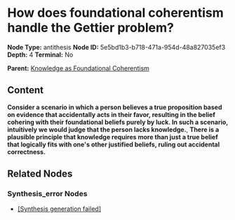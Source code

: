 # How does foundational coherentism handle the Gettier problem?

**Node Type:** antithesis
**Node ID:** 5e5bd1b3-b718-471a-954d-48a827035ef3
**Depth:** 4
**Terminal:** No

**Parent:** [Knowledge as Foundational Coherentism](knowledge-as-foundational-coherentism-synthesis-288cb2a8-6217-4193-a68f-e018688c3047.md)

## Content

**Consider a scenario in which a person believes a true proposition based on evidence that accidentally acts in their favor, resulting in the belief cohering with their foundational beliefs purely by luck. In such a scenario, intuitively we would judge that the person lacks knowledge.**, **There is a plausible principle that knowledge requires more than just a true belief that logically fits with one's other justified beliefs, ruling out accidental correctness.**

## Related Nodes

### Synthesis_error Nodes

- [[Synthesis generation failed]](synthesis-generation-failed-synthesis-error-5b4b5ba5-0c07-48eb-8ed0-e973ed63f650.md)
